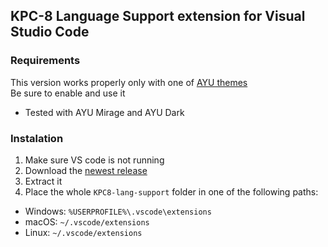 ## KPC-8 Language Support extension for Visual Studio Code

### Requirements
This version works properly only with one of [AYU themes](https://marketplace.visualstudio.com/items?itemName=teabyii.ayu)  
Be sure to enable and use it
* Tested with AYU Mirage and AYU Dark

### Instalation
1. Make sure VS code is not running
1. Download the [newest release](https://github.com/KlivenPL/KPC8-lang-support/releases)
1. Extract it
1. Place the whole `KPC8-lang-support` folder in one of the following paths:
* Windows: `%USERPROFILE%\.vscode\extensions`
* macOS: `~/.vscode/extensions`
* Linux: `~/.vscode/extensions`
